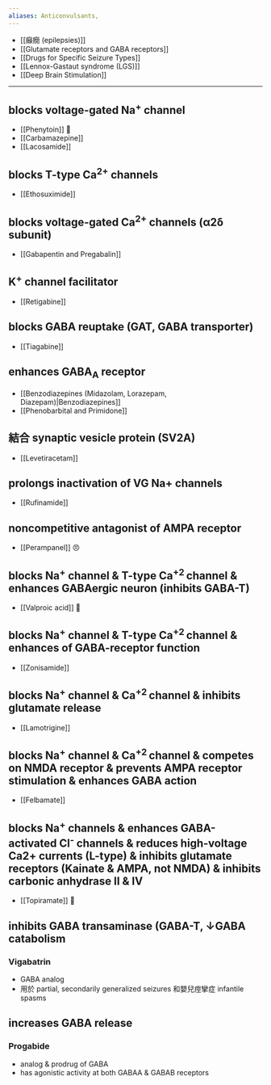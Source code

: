 ```yaml
---
aliases: Anticonvulsants,
---
```

- [[癲癇 (epilepsies)]]
- [[Glutamate receptors and GABA receptors]]
- [[Drugs for Specific Seizure Types]]
- [[Lennox-Gastaut syndrome (LGS)]]
- [[Deep Brain Stimulation]]
---
## blocks voltage-gated Na<sup>+</sup> channel
- [[Phenytoin]] 👼
- [[Carbamazepine]]
- [[Lacosamide]]
## blocks T-type Ca<sup>2+</sup> channels
- [[Ethosuximide]]
## blocks voltage-gated Ca<sup>2+</sup> channels (α2δ subunit)
- [[Gabapentin and Pregabalin]]
## K<sup>+</sup> channel facilitator
- [[Retigabine]]
## blocks GABA reuptake (GAT, GABA transporter)
- [[Tiagabine]]
## enhances GABA<sub>A</sub> receptor
- [[Benzodiazepines (Midazolam, Lorazepam, Diazepam)|Benzodiazepines]] 
- [[Phenobarbital and Primidone]]
## 結合 synaptic vesicle protein (SV2A)
- [[Levetiracetam]]
## prolongs inactivation of VG Na+ channels
- [[Rufinamide]]
## noncompetitive antagonist of AMPA receptor
- [[Perampanel]] 😠
## blocks Na<sup>+</sup> channel & T-type Ca<sup>+2 </sup>channel & enhances GABAergic neuron (inhibits GABA-T)
- [[Valproic acid]] 👼
## blocks Na<sup>+</sup> channel & T-type Ca<sup>+2 </sup>channel & enhances of GABA-receptor function 
- [[Zonisamide]]
## blocks Na<sup>+</sup> channel &  Ca<sup>+2 </sup>channel & inhibits glutamate release
- [[Lamotrigine]]
## blocks Na<sup>+</sup> channel & Ca<sup>+2 </sup>channel & competes on NMDA receptor & prevents AMPA receptor stimulation & enhances GABA action
- [[Felbamate]]
## blocks Na<sup>+</sup> channels & enhances GABA-activated Cl<sup>-</sup> channels & reduces high-voltage Ca2+ currents (L-type) & inhibits glutamate receptors (Kainate & AMPA, not NMDA) & inhibits carbonic anhydrase II & IV
- [[Topiramate]] 👼
## inhibits GABA transaminase (GABA-T, ↓GABA catabolism
### Vigabatrin
- GABA analog
- 用於 partial, secondarily generalized seizures 和嬰兒痙攣症 infantile spasms
## increases GABA release
### Progabide
- analog & prodrug of GABA
- has agonistic activity at both GABAA & GABAB receptors